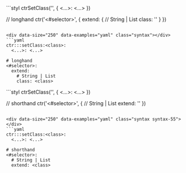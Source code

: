 <div data-size="250" data-examples="stylus" class="syntax"></div>
```styl
ctrSetClass('<class>', {
  <...>: <...>
})

// longhand
ctr('<#selector>', {
  extend: {
    // String | List
    class: '<class>'
  }
})
```

<div data-size="250" data-examples="yaml" class="syntax"></div>
```yaml
ctr:::setClass:<class>:
  <...>: <...>

# longhand
<#selector>:
  extend:
    # String | List
    class: <class>
```



<div data-size="250" data-examples="stylus" class="syntax syntax-55"></div>
```styl
ctrSetClass('<class>', {
  <...>: <...>
})

// shorthand
ctr('<#selector>', {
  // String | List
  extend: '<class>'
})
```

<div data-size="250" data-examples="yaml" class="syntax syntax-55"></div>
```yaml
ctr:::setClass:<class>:
  <...>: <...>

# shorthand
<#selector>:
  # String | List
  extend: <class>
```



<div class="cf"></div>

